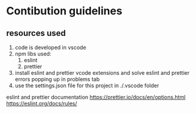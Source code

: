 # Contibution guidelines

## resources used

1. code is developed in vscode
2. npm libs used:
    1. eslint
    2. prettier
3. install eslint and prettier vcode extensions and solve eslint and prettier errors popping up in problems tab
4. use the settings.json file for this project in ./.vscode folder

eslint and prettier documentation
https://prettier.io/docs/en/options.html
https://eslint.org/docs/rules/
